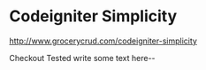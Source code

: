 Codeigniter Simplicity
=============
http://www.grocerycrud.com/codeigniter-simplicity

Checkout Tested
write some text here--
